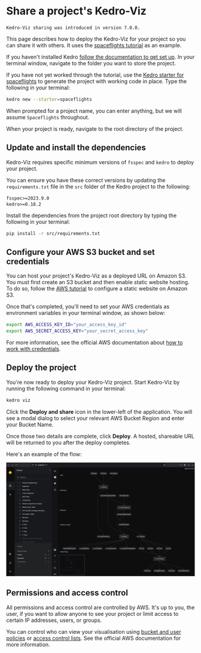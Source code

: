 # Share a project's Kedro-Viz

```{note}
Kedro-Viz sharing was introduced in version 7.0.0.
```

This page describes how to deploy the Kedro-Viz for your project so you can share it with others. It uses the [spaceflights tutorial](../tutorial/spaceflights_tutorial.md) as an example.

If you haven't installed Kedro [follow the documentation to get set up](../get_started/install.md). In your terminal window, navigate to the folder you want to store the project.

If you have not yet worked through the tutorial, use the [Kedro starter for spaceflights](https://github.com/kedro-org/kedro-starters/tree/main/spaceflights) to generate the project with working code in place. Type the following in your terminal:

```bash
kedro new --starter=spaceflights
```

When prompted for a project name, you can enter anything, but we will assume `Spaceflights` throughout.

When your project is ready, navigate to the root directory of the project.

## Update and install the dependencies

Kedro-Viz requires specific minimum versions of `fsspec` and `kedro` to deploy your project.

You can ensure you have these correct versions by updating the `requirements.txt` file in the `src` folder of the Kedro project to the following:

```text
fsspec>=2023.9.0
kedro>=0.18.2
```

Install the dependencies from the project root directory by typing the following in your terminal:

```bash
pip install -r src/requirements.txt
```

## Configure your AWS S3 bucket and set credentials

You can host your project's Kedro-Viz as a deployed URL on Amazon S3. You must first create an S3 bucket and then enable static website hosting. To do so, follow the [AWS tutorial](https://docs.aws.amazon.com/AmazonS3/latest/userguide/HostingWebsiteOnS3Setup.html) to configure a static website on Amazon S3.

Once that's completed, you'll need to set your AWS credentials as environment variables in your terminal window, as shown below:

```bash
export AWS_ACCESS_KEY_ID="your_access_key_id"
export AWS_SECRET_ACCESS_KEY="your_secret_access_key"
```

For more information, see the official AWS documentation about [how to work with credentials](https://docs.aws.amazon.com/cli/latest/userguide/cli-configure-envvars.html).

## Deploy the project

You're now ready to deploy your Kedro-Viz project. Start Kedro-Viz by running the following command in your terminal:

```bash
kedro viz
```

Click the **Deploy and share** icon in the lower-left of the application. You will see a modal dialog to select your relevant AWS Bucket Region and enter your Bucket Name.

Once those two details are complete, click **Deploy**. A hosted, shareable URL will be returned to you after the deploy completes.

Here's an example of the flow:

![](../meta/images/kedro-viz-deploy.gif)

## Permissions and access control

All permissions and access control are controlled by AWS. It's up to you, the user, if you want to allow anyone to see your project or limit access to certain IP addresses, users, or groups.

You can control who can view your visualisation using [bucket and user policies](https://docs.aws.amazon.com/AmazonS3/latest/userguide/using-iam-policies.html) or [access control lists](https://docs.aws.amazon.com/AmazonS3/latest/userguide/acls.html). See the official AWS documentation for more information.
